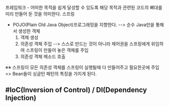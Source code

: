 프레임워크 - 어떠한 목적을 쉽게 달성할 수 있도록 해당 목적과 관련된 코드의 뼈대를 미리 만들어 둔 것을 의미한다.
스프링
- POJO(Plain Old Java Object)프로그래밍을 지향한다. --> 순수 Java만을 통해서 생성한 객체
  1. 객제 생성
  2. 의존성 객체 주입 --> 스스로 만드는 것이 아니라 제어권을 스프링에게 위임하여 스프링이 만들어 놓은 객체를 주입
  3. 의존성 객체 메소드 호출

※※ 스프링이 모든 의존성 객체를 스프링이 실행될때 다 만들어주고 필요한곳에 주입 
=> Bean들이 싱글턴 패턴의 특징을 가지게 된다.

#IoC(Inversion of Control) / DI(Dependency Injection)
  - 
